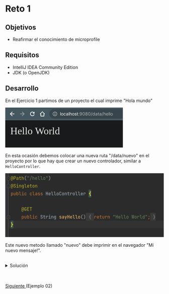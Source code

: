 # Reto 1

## Objetivos
* Reafirmar el conocimiento de microprofile

## Requisitos

- IntelliJ IDEA Community Edition
- JDK (o OpenJDK)

## Desarrollo

En el Ejercicio 1 partimos de un proyecto el cual imprime "Hola mundo"

![hola mundo](./img/img_01.png)

En esta ocasión debemos colocar una nueva ruta "/data/nuevo" en el proyecto por lo que hay que crear un nuevo controlador, similar a `HelloController`.

![hola mundo](./img/img_05.png)

Este nuevo metodo llamado "nuevo" debe imprimir en el navegador "Mi nuevo mensaje!".

<br/>

<details>
  <summary>Solución</summary>

1. Crea la clase NuevoController

    <img src="img/img_02.png" alt="Nueva clase"/>

2. Dentro de la nueva clase agrega el siguiente código:
    
    <img src="img/img_03.png" alt="Código"/>

    ```java
    @Path("/nuevo")
    @Singleton
    public class NuevoController {
        @GET
        public String sayNuevo() {
            return "Mi nuevo mensaje!";
        }
    }
    ```

3. Ejecuta los pasos del ejemplo 01.

    ```terminal
    mvn clean package
    ```

    ```terminal
    java -jar target/demo.jar
    ```

4. Vuelve a ejecutar la prueba

    Consulta la url **localhost:9080/data/nuevo**

    <img src="./img/img_04.png" alt="Resultado"/>

</details>



<br/>
<br/>

[Siguiente ](../Ejemplo-02/Readme.md)(Ejemplo 02)